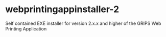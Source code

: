 # webprintingappinstaller-2
Self contained EXE installer for version 2.x.x and higher of the GRIPS Web Printing Application
